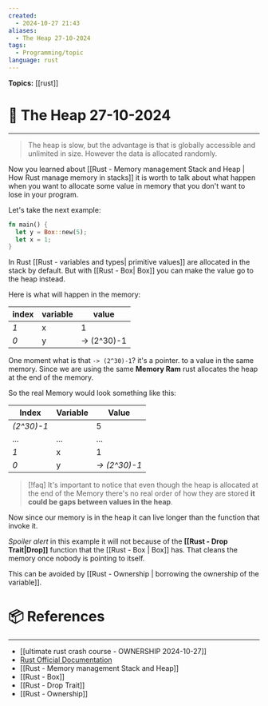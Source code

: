 ```yaml
---
created:
  - 2024-10-27 21:43
aliases:
  - The Heap 27-10-2024
tags:
  - Programming/topic
language: rust
---
```


**Topics:**  [[rust]]

# 📃 The Heap 27-10-2024

---
> The heap is slow, but the advantage is that is globally accessible and unlimited in size. However the data is allocated randomly.

Now you learned about [[Rust - Memory management Stack and Heap | How Rust manage memory in stacks]] it is worth to talk about what happen when you want to allocate some value in memory that you don't want to lose in your program.

Let's take the next example:
```rust
fn main() {
  let y = Box::new(5);
  let x = 1;
}
```

In Rust [[Rust - variables and types| primitive values]] are allocated in the stack by default. But with [[Rust - Box| Box]] you can make the value go to the heap instead.

Here is what will happen in the memory:

| **index** | **variable** | **value**   |
| --------- | ------------ | ----------- |
| *1*       | x            | 1           |
| *0*       | y            | -> (2^30)-1 |
One moment what is that `-> (2^30)-1`? it's a pointer. to a value in the same memory. Since we are using the same **Memory Ram** rust allocates the heap at the end of the memory.

So the real Memory would look something like this:

| **Index**  | **Variable** | **Value**     |
| ---------- | ------------ | ------------- |
| *(2^30)-1* |              | 5             |
| ...        | ...          | ...           |
| *1*        | x            | 1             |
| *0*        | y            | *-> (2^30)-1* |

>[!faq] It's important to notice that even though the heap is allocated at the end of the Memory there's no real order of how they are stored **it could be gaps between values in the heap**.

Now since our memory is in the heap it can live longer than the function that invoke it.

*Spoiler alert* in this example it will not because of the **[[Rust - Drop Trait|Drop]]** function that the [[Rust - Box | Box]] has. That cleans the memory once nobody is pointing to itself.

This can be avoided by [[Rust - Ownership | borrowing the ownership of the variable]].

# 📦 References

---

- [[ultimate rust crash course - OWNERSHIP 2024-10-27]]
- [Rust Official Documentation](https://web.mit.edu/rust-lang_v1.25/arch/amd64_ubuntu1404/share/doc/rust/html/book/first-edition/the-stack-and-the-heap.html)
- [[Rust - Memory management Stack and Heap]]
- [[Rust - Box]]
- [[Rust - Drop Trait]]
- [[Rust - Ownership]]
